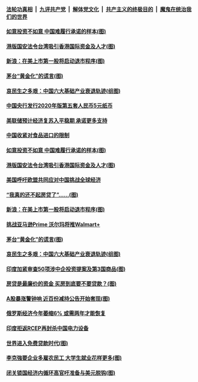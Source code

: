 ####  [法轮功真相](../../../../basic/blob/master/README.md?t=07090602) &nbsp;|&nbsp; [九评共产党](../../../../9ping.md/blob/master/README.md?t=07090602) &nbsp;|&nbsp; [解体党文化](../../../../jtdwh.md/blob/master/README.md?t=07090602)  &nbsp;|&nbsp; [共产主义的终极目的](../../../../gczydzjmd.md/blob/master/README.md?t=07090602) &nbsp;|&nbsp; [魔鬼在统治我们的世界](../../../../mgztzwmdsj.md/blob/master/README.md?t=07090602) 

#### [如意投资不如意 中国难履行承诺的样本(图)](../pages/p5/939080.md?t=07090602) 

#### [港版国安法令台湾吸引香港国际资金及人才(图)](../pages/p5/939076.md?t=07090602) 

#### [新浪：在美上市第一股将启动退市程序(图)](../pages/p5/939023.md?t=07090602) 

#### [茅台“黄金化”的谎言(图)](../pages/p5/939017.md?t=07090602) 

#### [哀民生之多艰：中国六大基础产业衰退轨迹(组图)](../pages/p5/939007.md?t=07090602) 


#### [中国央行发行2020年版第五套人民币5元纸币](../pages/p5/939103.md?t=07090602) 

#### [美联储预计经济复苏入平稳期 承诺更多支持](../pages/p5/939102.md?t=07090602) 

#### [中国收紧对食品进口的限制](../pages/p5/939082.md?t=07090602) 

#### [如意投资不如意 中国难履行承诺的样本(图)](../pages/p5/939080.md?t=07090602) 

#### [港版国安法令台湾吸引香港国际资金及人才(图)](../pages/p5/939076.md?t=07090602) 

#### [美国呼吁欧盟共同应对中国挑战全球经济](../pages/p5/939074.md?t=07090602) 

#### [“我真的还不起房贷了”……(图)](../pages/p5/939012.md?t=07090602) 

#### [新浪：在美上市第一股将启动退市程序(图)](../pages/p5/939023.md?t=07090602) 

#### [挑战亚马逊Prime 沃尔玛将推Walmart+](../pages/p5/939020.md?t=07090602) 

#### [茅台“黄金化”的谎言(图)](../pages/p5/939017.md?t=07090602) 

#### [哀民生之多艰：中国六大基础产业衰退轨迹(组图)](../pages/p5/939007.md?t=07090602) 


#### [印度加紧审查50项涉中企投资提案及第3国商品(图)](../pages/p5/938987.md?t=07090602) 

#### [房贷是最廉价的资金 买房到底要不要贷款？(图)](../pages/p5/938982.md?t=07090602) 

#### [A股暴涨警钟响 近百份减持公告开始套现(图)](../pages/p5/938981.md?t=07090602) 

#### [俄罗斯经济今年萎缩6% 或需两年才能恢复](../pages/p5/938968.md?t=07090602) 

#### [印度拒返RCEP再封杀中国电力设备](../pages/p5/938910.md?t=07090602) 

#### [世界进入免费贷款时代(图)](../pages/p5/938900.md?t=07090602) 

#### [李克強要企业多雇农民工 大学生就业花样更多(图)](../pages/p5/938870.md?t=07090602) 

#### [闭关锁国经济内循环高官吁准备与美元脱钩(图)](../pages/p5/938898.md?t=07090602) 

